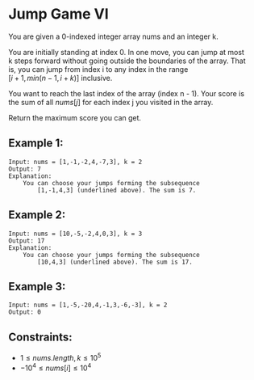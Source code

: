 # Jump Game VI

You are given a 0-indexed integer array nums and an integer k.

You are initially standing at index 0. In one move, you can jump at most  
k steps forward without going outside the boundaries of the array. That  
is, you can jump from index i to any index in the range  
$[i + 1, min(n - 1, i + k)]$ inclusive.

You want to reach the last index of the array (index n - 1). Your score is  
the sum of all $nums[j]$ for each index j you visited in the array.

Return the maximum score you can get.

 

## Example 1:

    Input: nums = [1,-1,-2,4,-7,3], k = 2
    Output: 7
    Explanation: 
        You can choose your jumps forming the subsequence 
            [1,-1,4,3] (underlined above). The sum is 7.

## Example 2:

    Input: nums = [10,-5,-2,4,0,3], k = 3
    Output: 17
    Explanation: 
        You can choose your jumps forming the subsequence 
            [10,4,3] (underlined above). The sum is 17.

## Example 3:

    Input: nums = [1,-5,-20,4,-1,3,-6,-3], k = 2
    Output: 0

 

## Constraints:

* $1 \le nums.length, k \le 10^5$
* $-10^4 \le nums[i] \le 10^4$


